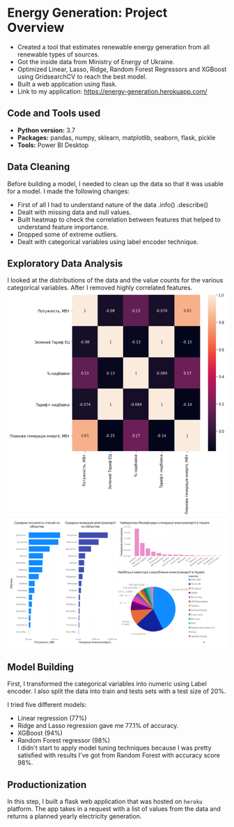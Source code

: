 # Energy Generation: Project Overview
  * Created a tool that estimates renewable energy generation from all renewable types of sources.   
  * Got the inside data from  Ministry of Energy of Ukraine.   
  * Optimized Linear, Lasso, Ridge, Random Forest Regressors and XGBoost using GridsearchCV to reach the best model.    
  * Built a web application using flask.  
  * Link to my application: https://energy-generation.herokuapp.com/  
    
## Code and Tools used
  * **Python version:** 3.7  
  * **Packages:** pandas, numpy, sklearn, matplotlib, seaborn, flask, pickle  
  * **Tools:** Power BI Desktop  
  
 ## Data Cleaning  
 Before building a model, I needed to clean up the data so that it was usable for a model. I made the following changes:  
 * First of all I had to understand nature of the data .info() .describe()
 * Dealt with missing data and null values.  
 * Built heatmap to check the correlation between features that helped to understand feature importance.   
 * Dropped some of extreme outliers.  
 * Dealt with categorical variables using label encoder technique.  
 
 ## Exploratory Data Analysis  
 I looked at the distributions of the data and the value counts for the various categorical variables. After I removed highly correlated features.  
 ![alt text](https://github.com/booggi228/energy_generation/blob/master/images/cor.png "Correlations")
 ![alt text](https://github.com/booggi228/energy_generation/blob/master/images/dashboard-1.png)
 
 ## Model Building  
 First, I transformed the categorical variables into numeric using Label encoder. I also split the data into train and tests sets with a test size of 20%.  
 
 I tried five different models:  
  * Linear regression (77%)
  * Ridge and Lasso regression gave me 77.1% of accuracy.  
  * XGBoost (94%)  
  * Random Forest regressor (98%)  
 I didn't start to apply model tuning techniques because I was pretty satisfied with results I've got from Random Forest with accuracy score 98%.  
 
 ## Productionization  
 In this step, I built a flask web application that was hosted on `heroku` platform. The app takes in a request with a list of values from the data and returns a planned yearly electricity generation.  
 



 
